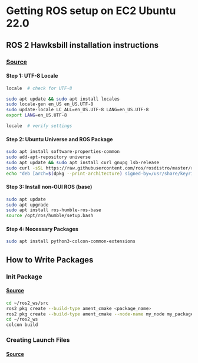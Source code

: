 # Getting ROS setup on EC2 Ubuntu 22.0

## ROS 2 Hawksbill installation instructions
### [Source](https://docs.ros.org/en/humble/Installation.html)

#### Step 1: UTF-8 Locale
```sh
locale  # check for UTF-8

sudo apt update && sudo apt install locales
sudo locale-gen en_US en_US.UTF-8
sudo update-locale LC_ALL=en_US.UTF-8 LANG=en_US.UTF-8
export LANG=en_US.UTF-8

locale  # verify settings
```

#### Step 2: Ubuntu Universe and ROS Package
```sh
sudo apt install software-properties-common
sudo add-apt-repository universe
sudo apt update && sudo apt install curl gnupg lsb-release
sudo curl -sSL https://raw.githubusercontent.com/ros/rosdistro/master/ros.key -o /usr/share/keyrings/ros-archive-keyring.gpg
echo "deb [arch=$(dpkg --print-architecture) signed-by=/usr/share/keyrings/ros-archive-keyring.gpg] http://packages.ros.org/ros2/ubuntu $(source /etc/os-release && echo $UBUNTU_CODENAME) main" | sudo tee /etc/apt/sources.list.d/ros2.list > /dev/null
```

#### Step 3: Install non-GUI ROS (base)
```sh
sudo apt update
sudo apt upgrade
sudo apt install ros-humble-ros-base
source /opt/ros/humble/setup.bash
```

#### Step 4: Necessary Packages
```sh
sudo apt install python3-colcon-common-extensions
```

## How to Write Packages

### Init Package
#### [Source](https://docs.ros.org/en/humble/Tutorials/Beginner-Client-Libraries/Creating-Your-First-ROS2-Package.html)
```sh
cd ~/ros2_ws/src
ros2 pkg create --build-type ament_cmake <package_name>
ros2 pkg create --build-type ament_cmake --node-name my_node my_package
cd ~/ros2_ws
colcon build
```
### Creating Launch Files
#### [Source](https://docs.ros.org/en/humble/Tutorials/Intermediate/Launch/Creating-Launch-Files.html)

